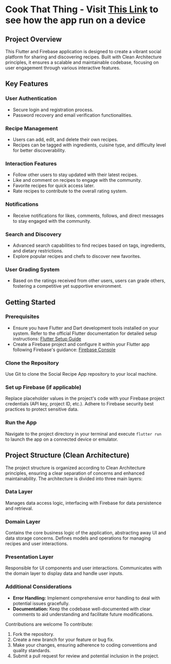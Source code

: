 # Cook That Thing - Visit [This Link](https://drive.google.com/drive/folders/11sJTFwHTTki_BoMdnOgbCuqmDSnV7dv8?usp=sharing) to see how the app run on a device

## Project Overview

This Flutter and Firebase application is designed to create a vibrant social platform for sharing and discovering recipes. Built with Clean Architecture principles, it ensures a scalable and maintainable codebase, focusing on user engagement through various interactive features.

## Key Features

### User Authentication

- Secure login and registration process.
- Password recovery and email verification functionalities.

### Recipe Management

- Users can add, edit, and delete their own recipes.
- Recipes can be tagged with ingredients, cuisine type, and difficulty level for better discoverability.

### Interaction Features

- Follow other users to stay updated with their latest recipes.
- Like and comment on recipes to engage with the community.
- Favorite recipes for quick access later.
- Rate recipes to contribute to the overall rating system.

### Notifications

- Receive notifications for likes, comments, follows, and direct messages to stay engaged with the community.

### Search and Discovery

- Advanced search capabilities to find recipes based on tags, ingredients, and dietary restrictions.
- Explore popular recipes and chefs to discover new favorites.

### User Grading System

- Based on the ratings received from other users, users can grade others, fostering a competitive yet supportive environment.

## Getting Started

### Prerequisites

- Ensure you have Flutter and Dart development tools installed on your system. Refer to the official Flutter documentation for detailed setup instructions: [Flutter Setup Guide](https://docs.flutter.dev/get-started/install)
- Create a Firebase project and configure it within your Flutter app following Firebase's guidance: [Firebase Console](https://console.firebase.google.com/)

### Clone the Repository

Use Git to clone the Social Recipe App repository to your local machine.

### Set up Firebase (if applicable)

Replace placeholder values in the project's code with your Firebase project credentials (API key, project ID, etc.). Adhere to Firebase security best practices to protect sensitive data.

### Run the App

Navigate to the project directory in your terminal and execute `flutter run` to launch the app on a connected device or emulator.

## Project Structure (Clean Architecture)

The project structure is organized according to Clean Architecture principles, ensuring a clear separation of concerns and enhanced maintainability. The architecture is divided into three main layers:

### Data Layer

Manages data access logic, interfacing with Firebase for data persistence and retrieval.

### Domain Layer

Contains the core business logic of the application, abstracting away UI and data storage concerns. Defines models and operations for managing recipes and user interactions.

### Presentation Layer

Responsible for UI components and user interactions. Communicates with the domain layer to display data and handle user inputs.

### Additional Considerations

- **Error Handling:** Implement comprehensive error handling to deal with potential issues gracefully.
- **Documentation:** Keep the codebase well-documented with clear comments to aid understanding and facilitate future modifications.

Contributions are welcome To contribute:

1. Fork the repository.
2. Create a new branch for your feature or bug fix.
3. Make your changes, ensuring adherence to coding conventions and quality standards.
4. Submit a pull request for review and potential inclusion in the project.
